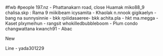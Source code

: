 #fwb #people 
197.nz - Phattanakarn road, close Huamak
miko88_9
chalisa.skp : Rama 9
miikibeam
icysamita - Khaolak
n.nnook
gigikaelyn - bang na
sunnysinnie - bkk
 rpiiidasaeree- bkk
achita.pla - hkt
ma.megga - Kaset
plxymeihun - rangsit
whokilledbubbleboom - Plum condo changwattana 
kwanch91 - Abac



New 

Line - yada301229 


